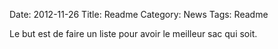 Date: 2012-11-26
Title: Readme
Category: News
Tags: Readme

Le but est de faire un liste pour avoir le meilleur sac qui soit.
